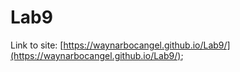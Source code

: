 # Lab9
Link to site: [https://waynarbocangel.github.io/Lab9/](https://waynarbocangel.github.io/Lab9/); 
